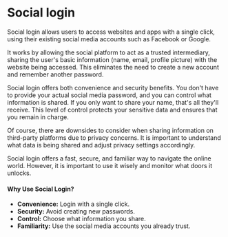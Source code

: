 # Social login

Social login allows users to access websites and apps with a single click, using their existing social media accounts such as Facebook or Google.&#x20;

It works by allowing the social platform to act as a trusted intermediary, sharing the user's basic information (name, email, profile picture) with the website being accessed. This eliminates the need to create a new account and remember another password.&#x20;

Social login offers both convenience and security benefits. You don't have to provide your actual social media password, and you can control what information is shared. If you only want to share your name, that's all they'll receive. This level of control protects your sensitive data and ensures that you remain in charge.

Of course, there are downsides to consider when sharing information on third-party platforms due to privacy concerns. It is important to understand what data is being shared and adjust privacy settings accordingly.&#x20;

Social login offers a fast, secure, and familiar way to navigate the online world. However, it is important to use it wisely and monitor what doors it unlocks.

#### Why Use Social Login?

* **Convenience:** Login with a single click.
* **Security:** Avoid creating new passwords.
* **Control:** Choose what information you share.
* **Familiarity:** Use the social media accounts you already trust.
